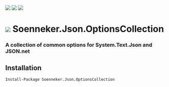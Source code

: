 [![](https://img.shields.io/nuget/v/Soenneker.Json.OptionsCollection.svg?style=for-the-badge)](https://www.nuget.org/packages/Soenneker.Json.OptionsCollection/)
[![](https://img.shields.io/github/actions/workflow/status/soenneker/soenneker.json.optionscollection/publish-package.yml?style=for-the-badge)](https://github.com/soenneker/soenneker.json.optionscollection/actions/workflows/publish-package.yml)
[![](https://img.shields.io/nuget/dt/Soenneker.Json.OptionsCollection.svg?style=for-the-badge)](https://www.nuget.org/packages/Soenneker.Json.OptionsCollection/)

# ![](https://user-images.githubusercontent.com/4441470/224455560-91ed3ee7-f510-4041-a8d2-3fc093025112.png) Soenneker.Json.OptionsCollection
### A collection of common options for System.Text.Json and JSON.net

## Installation

```
Install-Package Soenneker.Json.OptionsCollection
```
